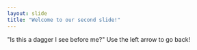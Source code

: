 ```yaml
---
layout: slide
title: "Welcome to our second slide!"
---
```

"Is this a dagger I see before me?"
Use the left arrow to go back!
